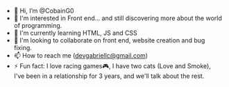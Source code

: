 - 👋 Hi, I’m @CobainG0
- 👀 I'm interested in Front end... and still discovering more about the world of programming.
- 🌱 I'm currently learning HTML, JS and CSS
- 💞️ I'm looking to collaborate on front end, website creation and bug fixing.
- 📫 How to reach me (devgabriellc@gmail.com)
- ⚡ Fun fact: I love racing games🎮, I have two cats (Love and Smoke), I've been in a relationship for 3 years, and we'll talk about the rest.

<!---
CobainG0/CobainG0 is a ✨ special ✨ repository because its `README.md` (this file) appears on your GitHub profile.
You can click the Preview link to take a look at your changes.
--->
